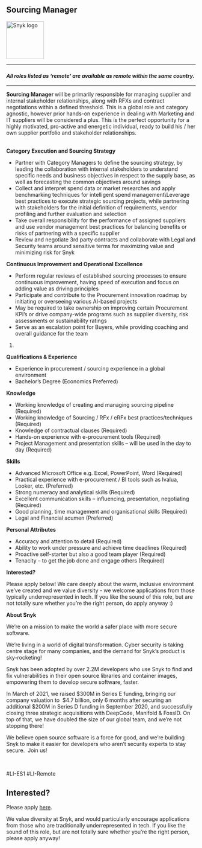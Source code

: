 Sourcing Manager
---

<img src="https://res.cloudinary.com/snyk/image/upload/v1537345894/press-kit/brand/logo-black.png" width="100" alt="Snyk logo" />

<hr>
<h3><em><strong><sub>All roles listed as ‘remote’ are available as remote within the same country.</sub></strong></em></h3>
<hr>
<p><strong>Sourcing Manager&nbsp;</strong><span style="font-weight: 400;">will be primarily responsible for managing supplier and internal stakeholder relationships, along with RFXs and contract negotiations within a defined threshold. This is a global role and category agnostic, however prior hands-on experience in dealing with Marketing and IT suppliers will be considered a plus. This is the perfect opportunity for a highly motivated, pro-active and energetic individual, ready to build his / her own supplier portfolio and stakeholder relationships.</span><span style="font-weight: 400;"><br><br></span></p>
<p><strong>Category Execution and Sourcing Strategy</strong></p>
<ul>
<li><span style="font-weight: 400;">Partner with Category Managers to define the sourcing strategy, by leading the collaboration with internal stakeholders to understand specific needs and business objectives in respect to the supply base, as well as forecasting the common objectives around savings</span></li>
<li><span style="font-weight: 400;">Collect and interpret spend data or market researches and apply benchmarking techniques for intelligent spend management\</span><span style="font-weight: 400;">Leverage best practices to execute strategic sourcing projects, while partnering with stakeholders for the initial definition of requirements, vendor profiling and further evaluation and selection</span></li>
<li><span style="font-weight: 400;">Take overall responsibility for the performance of assigned suppliers and use vendor management best practices for balancing benefits or risks of partnering with a specific supplier</span></li>
<li><span style="font-weight: 400;">Review and negotiate 3rd party contracts and collaborate with Legal and Security teams around sensitive terms for maximizing value and minimizing risk for Snyk</span></li>
</ul>
<p><strong>Continuous Improvement and Operational Excellence</strong></p>
<ul>
<li><span style="font-weight: 400;">Perform regular reviews of established sourcing processes to ensure continuous improvement, having speed of execution and focus on adding value as driving principles</span></li>
<li><span style="font-weight: 400;">Participate and contribute to the Procurement innovation roadmap by initiating or overseeing various AI-based projects</span></li>
<li><span style="font-weight: 400;">May be required to take ownership on improving certain Procurement KPI’s or drive company-wide programs such as supplier diversity, risk assessments or sustainability ratings</span></li>
<li><span style="font-weight: 400;">Serve as an escalation point for Buyers, while providing coaching and overall guidance for the team</span><strong><br></strong></li>
</ul>
<ol>
<li>&nbsp;</li>
</ol>
<p><strong>Qualifications &amp; Experience</strong><strong><br></strong></p>
<ul>
<li style="font-weight: 400;"><span style="font-weight: 400;">Experience in procurement / sourcing experience in a global environment</span></li>
<li style="font-weight: 400;"><span style="font-weight: 400;">Bachelor’s Degree (Economics Preferred)</span></li>
</ul>
<p><strong>Knowledge&nbsp;</strong><strong><br></strong></p>
<ul>
<li style="font-weight: 400;"><span style="font-weight: 400;">Working knowledge of creating and managing sourcing pipeline (Required)</span></li>
<li style="font-weight: 400;"><span style="font-weight: 400;">Working knowledge of Sourcing / RFx / eRFx best practices/techniques (Required)</span></li>
<li style="font-weight: 400;"><span style="font-weight: 400;">Knowledge of contractual clauses (Required)</span></li>
<li style="font-weight: 400;"><span style="font-weight: 400;">Hands-on experience with e-procurement tools (Required)</span></li>
<li style="font-weight: 400;"><span style="font-weight: 400;">Project Management and presentation skills – will be used in the day to day (Required)</span></li>
</ul>
<p><strong>Skills</strong><strong><br></strong></p>
<ul>
<li style="font-weight: 400;"><span style="font-weight: 400;">Advanced Microsoft Office e.g. Excel, PowerPoint, Word (Required)</span></li>
<li style="font-weight: 400;"><span style="font-weight: 400;">Practical experience with e-procurement / BI tools such as Ivalua, Looker, etc. (Preferred)</span></li>
<li style="font-weight: 400;"><span style="font-weight: 400;">Strong numeracy and analytical skills (Required)</span></li>
<li style="font-weight: 400;"><span style="font-weight: 400;">Excellent communication skills – influencing, presentation, negotiating (Required)</span></li>
<li style="font-weight: 400;"><span style="font-weight: 400;">Good planning, time management and organisational skills (Required)</span></li>
<li style="font-weight: 400;"><span style="font-weight: 400;">Legal and Financial acumen (Preferred)</span></li>
</ul>
<p><strong>Personal Attributes</strong><strong><br></strong></p>
<ul>
<li style="font-weight: 400;"><span style="font-weight: 400;">Accuracy and attention to detail (Required)</span></li>
<li style="font-weight: 400;"><span style="font-weight: 400;">Ability to work under pressure and achieve time deadlines (Required)</span></li>
<li style="font-weight: 400;"><span style="font-weight: 400;">Proactive self-starter but also a good team player (Required)</span></li>
<li style="font-weight: 400;"><span style="font-weight: 400;">Tenacity – to get the job done and engage others (Required)</span></li>
</ul>
<p><strong>Interested?</strong></p>
<p><span style="font-weight: 400;">Please apply below! We care deeply about the warm, inclusive environment we’ve created and we value diversity - we welcome applications from those typically underrepresented in tech. If you like the sound of this role, but are not totally sure whether you’re the right person, do apply anyway :)</span></p>
<p><strong>About Snyk</strong></p>
<p><span style="font-weight: 400;">We’re on a mission to make the world a safer place with more secure software.</span></p>
<p><span style="font-weight: 400;">We’re living in a world of digital transformation. Cyber security is taking centre stage for many companies, and the demand for Snyk’s product is sky-rocketing!&nbsp;&nbsp;</span></p>
<p><span style="font-weight: 400;">Snyk has been adopted by over 2.2M developers who use Snyk to find and fix vulnerabilities in their open source libraries and container images, empowering them to develop secure software, faster.</span></p>
<p><span style="font-weight: 400;">In March of 2021, we raised $300M in Series E funding, bringing our company valuation to&nbsp; $4.7 billion, only 6 months after securing an additional $200M in Series D funding in September 2020, and successfully closing three strategic acquisitions with DeepCode, Manifold &amp; FossID. On top of that, we have doubled the size of our global team, and we’re not stopping there!&nbsp;&nbsp;</span></p>
<p><span style="font-weight: 400;">We believe open source software is a force for good, and we’re building Snyk to make it easier for developers who aren’t security experts to stay secure.&nbsp; Join us!</span></p>
<p>&nbsp;</p>
<p><span style="font-weight: 400;">#LI-ES1 #LI-Remote</span></p>

Interested?
---

Please apply [here](https://boards.greenhouse.io/snyk/jobs/5457713002#app).

We value diversity at Snyk, and would particularly encourage applications from those who are traditionally underrepresented in tech.
If you like the sound of this role, but are not totally sure whether you’re the right person, please apply anyway!
